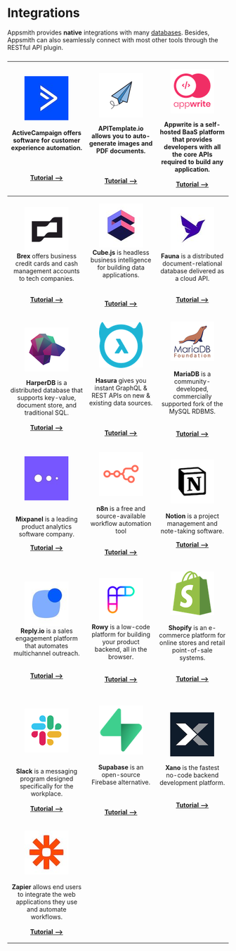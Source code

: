 # Integrations

Appsmith provides **native** integrations with many [databases](../reference/datasources/). Besides, Appsmith can also seamlessly connect with most other tools through the RESTful API plugin.&#x20;

### &#x20;                   &#x20;

|             <p><img src="../.gitbook/assets/activecampaign_logo.jpeg" alt="ActiveCampaign-logo"><br><br><strong>ActiveCampaign</strong> offers software for customer<br>experience automation.<br><br><br><br><a href="https://www.appsmith.com/blog/connecting-mixpanel-reply-io-and-activecampaign-using-appsmith-to-engage-with-your-users"><strong>Tutorial --></strong></a><strong></strong></p>            |           <p><strong></strong><img src="../.gitbook/assets/apitemplate-logo.png" alt="APITemplate-logo"><strong></strong><br><strong></strong></p><p><strong>APITemplate.io</strong> allows you to auto-generate images and PDF documents.<br><br><br><br><a href="https://www.appsmith.com/blog/build-a-tool-to-generate-pdf-files-with-apitemplate-and-n8n"><strong>Tutorial</strong> <strong>--></strong></a><strong></strong></p>          | <p><strong></strong><img src="../.gitbook/assets/appwrite-logo_DGkbk_MxO.png" alt="Appwrite-logo"><strong></strong><br><strong></strong></p><p><strong>Appwrite</strong> is a self-hosted BaaS platform that provides developers with all the <strong></strong> core APIs required to build any<br>application.<br><br><a href="https://www.youtube.com/watch?v=uENmCvSusMI"><strong>Tutorial --></strong></a><strong></strong></p> |
| :--------------------------------------------------------------------------------------------------------------------------------------------------------------------------------------------------------------------------------------------------------------------------------------------------------------------------------------------------------------------------------------------------------------: | :--------------------------------------------------------------------------------------------------------------------------------------------------------------------------------------------------------------------------------------------------------------------------------------------------------------------------------------------------------------------------------------------------------------------------------------------: | :---------------------------------------------------------------------------------------------------------------------------------------------------------------------------------------------------------------------------------------------------------------------------------------------------------------------------------------------------------------------------------------------------------------------------------: |
|                                   <p><img src="../.gitbook/assets/brex-logo_CNZYG94J4.png" alt="Brex-logo"><strong></strong><br><strong>Brex</strong> offers business credit cards and cash management accounts to tech companies.<br></p><p><strong></strong><br><strong></strong><a href="https://www.youtube.com/watch?v=3WSLex6f3yM"><strong>Tutorial --></strong></a></p>                                   | <p><img src="../.gitbook/assets/cube-logo_S50__hLNq.jpeg" alt="CubeJS-logo"><strong></strong><br><strong>Cube.js</strong> is headless business intelligence for building data applications.  <strong></strong>  <br><strong></strong><br><strong></strong><br><strong></strong></p><p><strong></strong><a href="https://www.appsmith.com/blog/building-an-appsmith-dashboard-with-cube"><strong>Tutorial --></strong></a><strong></strong></p> |                                                      <p><img src="../.gitbook/assets/fauna-logo_jSlqC25LH.jpeg" alt="Fauna-logo"><strong></strong><br><strong>Fauna</strong> is a distributed document-relational database delivered as a cloud API.<br></p><p><br><a href="https://www.youtube.com/watch?v=RQraazjdcac"><strong>Tutorial --></strong></a><strong></strong></p>                                                     |
| <p><img src="../.gitbook/assets/HarperDB-Logo_GLE5XlPJ6.png" alt="ActiveCampaign-logo"><strong></strong><br><strong></strong></p><p><strong>HarperDB</strong> is a distributed database that supports key-value, document store, and traditional SQL.<br><br><a href="https://www.appsmith.com/blog/building-an-inventory-management-tool-using-harperdb"><strong>Tutorial --></strong></a><strong></strong></p> |                                    <p><img src="../.gitbook/assets/hasura-logo_T6L3JlHSt.png" alt="Hasura-logo"><br><br><strong>Hasura</strong> gives you instant GraphQL &#x26; REST APIs on new &#x26; existing data sources.<br><br><br><br><a href="https://www.appsmith.com/blog/e-commerce-order-management-dashboard-with-hasura-and-graphql"><strong>Tutorial --></strong></a><strong></strong></p>                                    |                                                       <p></p><p><img src="../.gitbook/assets/MariaDB-logo_kP1myud8_.png" alt="MariaDB-logo"><br><br><strong>MariaDB</strong> is a community-developed, commercially supported fork of the MySQL RDBMS.<br><br><br><a href="https://www.youtube.com/watch?v=2DfCLf5ELN8"><strong>Tutorial --></strong></a><strong></strong></p>                                                      |
|         <p><img src="../.gitbook/assets/mixpanel-logo_nLTAstL7N.jpeg" alt="Mixpanel-logo"></p><p><strong></strong><br><strong>Mixpanel</strong> is a leading product analytics software company.<br></p><p></p><p><a href="https://www.appsmith.com/blog/connecting-mixpanel-reply-io-and-activecampaign-using-appsmith-to-engage-with-your-users"><strong>Tutorial --></strong></a><strong></strong></p>        |                    <p><img src="../.gitbook/assets/n8n-logo_8BFnDWE3s.png" alt="n8n-logo"><strong></strong><br><strong></strong><br><strong>n8n</strong> is a free and source-available workflow automation tool<br></p><p><strong></strong><br><strong></strong><a href="https://www.appsmith.com/blog/building-an-employee-survey-dashboard-with-supabase-and-n8n"><strong>Tutorial --></strong></a><strong></strong></p>                    |                              <p><img src="../.gitbook/assets/notion-logo_nw3DY5mWz.png" alt="Notion-logo"><strong></strong><br><strong></strong><br><strong>Notion</strong> is a project management and note-taking software.<br></p><p></p><p><a href="https://www.appsmith.com/blog/using-the-notion-api-to-build-a-content-management-system"><strong>Tutorial --></strong></a><strong></strong></p>                             |
|    <p><br><img src="../.gitbook/assets/replyto-logo_6yaZHFIeU.jpeg" alt="Replyio-logo"><strong></strong><br><strong>Reply.io</strong> is a sales engagement platform that automates multichannel outreach.<br><br><br><a href="https://www.appsmith.com/blog/connecting-mixpanel-reply-io-and-activecampaign-using-appsmith-to-engage-with-your-users"><strong>Tutorial --></strong></a><strong></strong></p>    |                                                         <p><br><img src="../.gitbook/assets/rowy-logo_pkqwXawrdl.png" alt="Rowy-logo"><strong></strong><br><strong>Rowy</strong> is a low-code platform for building your product backend, all in the browser.<br><br><br><a href="https://www.youtube.com/watch?v=m-vSQRrar8A"><strong>Tutorial --></strong></a><strong></strong></p>                                                         |                   <p><img src="../.gitbook/assets/shopify-logo_3YbQ78SX7.png" alt="Shopify-logo"><strong></strong><br><strong></strong><br><strong>Shopify</strong> is an e-commerce platform for online stores and retail point-of-sale systems.<br><br></p><p><a href="https://www.appsmith.com/blog/building-a-shopify-admin-panel-a-step-by-step-guide"><strong>Tutorial --></strong></a><strong></strong></p>                  |
|                                          <p><br><img src="../.gitbook/assets/Slack-logo.png" alt="Slack-logo"></p><p><strong></strong><br><strong>Slack</strong> is a messaging program designed specifically for the workplace.<br><br><a href="https://www.appsmith.com/blog/building-a-daily-standup-application-in-30-minutes"><strong>Tutorial --></strong></a></p>                                         |                                       <p><br><img src="../.gitbook/assets/supabase-logo_JCWmwonfL.png" alt="Supabase-logo"><strong></strong><br><strong></strong><br><strong>Supabase</strong> is an open-source Firebase alternative.  <br><br><br><br><a href="https://www.appsmith.com/blog/build-an-equipment-checkout-app-for-the-admin-team-at-your-company"><strong>Tutorial --></strong></a></p>                                       |                                  <p><br><img src="../.gitbook/assets/xano-logo_nnco8rx_b.png" alt="Xano-logo"><br></p><p><strong>Xano</strong> is the fastest no-code backend development platform.<br><br><a href="https://www.appsmith.com/blog/adding-social-authentication-for-your-internal-applications-without-writing-any-code"><br><strong>Tutorial --></strong></a><strong></strong></p>                                  |
|       <p><img src="../.gitbook/assets/zapier-logo_odZ9wZQ3vY.jpeg" alt="Zapier-logo"><strong></strong><br><strong></strong><br><strong>Zapier</strong> allows end users to integrate the web applications they use and automate workflows.<br><br><a href="https://www.appsmith.com/blog/want-to-automate-your-apps-use-zapier-to-connect-specialized-platforms"><strong>Tutorial --></strong></a><br></p>       |                                                                                                                                                                                                                                                                                                                                                                                                                                                |                                                                                                                                                                                                                                                                                                                                                                                                                                     |

